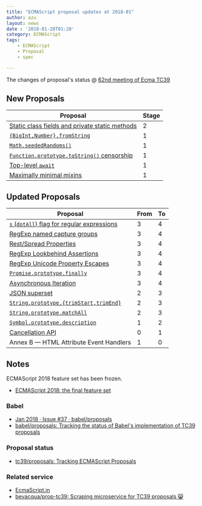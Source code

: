 ```yaml
---
title: "ECMAScript proposal updates at 2018-01"
author: azu
layout: news
date : '2018-01-28T01:28'
category: ECMAScript
tags:
    - ECMAScript
    - Proposal
    - spec

---
```



The changes of proposal's status @ [62nd meeting of Ecma TC39](https://github.com/tc39/agendas/blob/master/2018/01.md "62nd meeting of Ecma TC39")


## New Proposals

| Proposal                                                                                                                 | Stage |
| ------------------------------------------------------------------------------------------------------------------------ | ----- |
| [Static class fields and private static methods](http://github.com/tc39/proposal-static-class-features/)                 | 2     |
| [`{BigInt,Number}.fromString`](https://github.com/mathiasbynens/proposal-number-fromstring)                              | 1     |
| [`Math.seededRandoms()`](https://github.com/tabatkins/js-seeded-random)                                                  | 1     |
| [`Function.prototype.toString()` censorship](https://github.com/domenic/proposal-function-prototype-tostring-censorship) | 1     |
| [Top-level `await`](https://github.com/MylesBorins/proposal-top-level-await)                                             | 1     |
| [Maximally minimal mixins](https://github.com/justinfagnani/proposal-mixins)                                             | 1     |


## Updated Proposals

| Proposal                                                                                                   | From  | To    |
| ---------------------------------------------------------------------------------------------------------- | ----- | ----- |
| [`s` (`dotAll`) flag for regular expressions](https://github.com/tc39/proposal-regexp-dotall-flag)         | 3     | 4     |
| [RegExp named capture groups](https://github.com/tc39/proposal-regexp-named-groups)                        | 3     | 4     |
| [Rest/Spread Properties](https://github.com/tc39/proposal-object-rest-spread)                              | 3     | 4     |
| [RegExp Lookbehind Assertions](https://github.com/tc39/proposal-regexp-lookbehind)                         | 3     | 4     |
| [RegExp Unicode Property Escapes](https://github.com/tc39/proposal-regexp-unicode-property-escapes)        | 3     | 4     |
| [`Promise.prototype.finally`](https://github.com/tc39/proposal-promise-finally)                            | 3     | 4     |
| [Asynchronous Iteration](https://github.com/tc39/proposal-async-iteration)                                 | 3     | 4     |
| [JSON superset](https://github.com/tc39/proposal-json-superset)                                            | 2     | 3     |
| [`String.prototype.{trimStart,trimEnd}`](https://github.com/sebmarkbage/ecmascript-string-left-right-trim) | 2     | 3     |
| [`String.prototype.matchAll`](https://github.com/tc39/String.prototype.matchAll)                           | 2     | 3     |
| [`Symbol.prototype.description`](https://github.com/tc39/proposal-Symbol-description)                      | 1     | 2     |
| [Cancellation API](https://github.com/tc39/proposal-cancellation)                                          | 0     | 1     |
| Annex B — HTML Attribute Event Handlers                                                                    | 1     | 0     |


## Notes

ECMAScript 2018 feature set has been frozen.

- [ECMAScript 2018: the final feature set](http://2ality.com/2017/02/ecmascript-2018.html "ECMAScript 2018: the final feature set")

### Babel

- [Jan 2018 · Issue #37 · babel/proposals](https://github.com/babel/proposals/issues/37 "Jan 2018 · Issue #37 · babel/proposals")
- [babel/proposals: Tracking the status of Babel's implementation of TC39 proposals](https://github.com/babel/proposals "babel/proposals: Tracking the status of Babel&#39;s implementation of TC39 proposals")

### Proposal status

- [tc39/proposals: Tracking ECMAScript Proposals](https://github.com/tc39/proposals "tc39/proposals: Tracking ECMAScript Proposals")

### Related service

- [EcmaScript.in](http://ecmascript.in/)
- [bevacqua/prop-tc39: Scraping microservice for TC39 proposals 😸](https://github.com/bevacqua/prop-tc39 "bevacqua/prop-tc39: Scraping microservice for TC39 proposals 😸")

